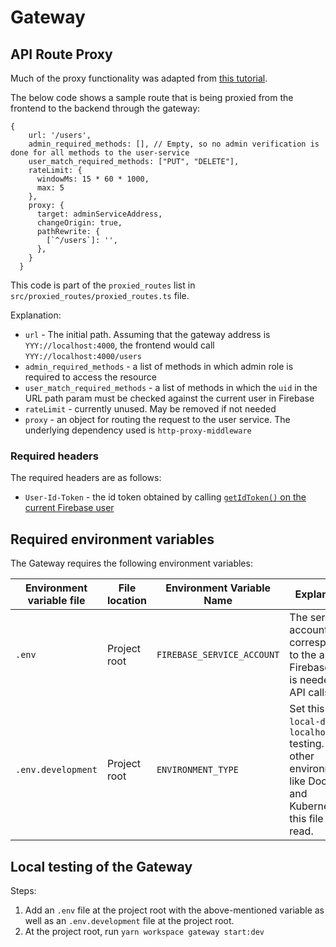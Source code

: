 # Gateway

## API Route Proxy
Much of the proxy functionality was adapted from [this tutorial](https://medium.com/geekculture/create-an-api-gateway-using-nodejs-and-express-933d1ca23322
).

The below code shows a sample route that is being proxied from the frontend to the backend through the gateway:
```
{
    url: '/users',
    admin_required_methods: [], // Empty, so no admin verification is done for all methods to the user-service
    user_match_required_methods: ["PUT", "DELETE"],
    rateLimit: {
      windowMs: 15 * 60 * 1000,
      max: 5
    },
    proxy: {
      target: adminServiceAddress,
      changeOrigin: true,
      pathRewrite: {
        [`^/users`]: '',
      },
    }
  }
```

This code is part of the `proxied_routes` list in `src/proxied_routes/proxied_routes.ts` file.

Explanation:
* `url` - The initial path. Assuming that the gateway address is `YYY://localhost:4000`, the frontend would call `YYY://localhost:4000/users`
* `admin_required_methods` - a list of methods in which admin role is required to access the resource
* `user_match_required_methods` - a list of methods in which the `uid` in the URL path param must be checked against the current user in Firebase
* `rateLimit` - currently unused. May be removed if not needed
* `proxy` - an object for routing the request to the user service. The underlying dependency used is `http-proxy-middleware`

### Required headers
The required headers are as follows:
* `User-Id-Token` - the id token obtained by calling [`getIdToken()` on the current Firebase user](https://firebase.google.com/docs/reference/js/v8/firebase.User#getidtoken)


## Required environment variables
The Gateway requires the following environment variables:

| Environment variable file | File location | Environment Variable Name | Explanation                                                                                                               |
|---------------------------| --- | --- |---------------------------------------------------------------------------------------------------------------------------|
| `.env`                    | Project root | `FIREBASE_SERVICE_ACCOUNT` | The service account corresponding to the app on Firebase. This is needed for API calls.                                   |
| `.env.development`        | Project root | `ENVIRONMENT_TYPE` | Set this to `local-dev` for `localhost` testing. In other environments like Docker and Kubernetes, this file is not read. |


## Local testing of the Gateway
Steps:
1) Add an `.env` file at the project root with the above-mentioned variable as well as an `.env.development` file at the project root.
2) At the project root, run `yarn workspace gateway start:dev`
